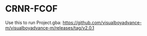 # CRNR-FCOF

Use this to run Project.gba: https://github.com/visualboyadvance-m/visualboyadvance-m/releases/tag/v2.0.1
